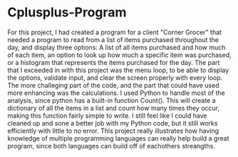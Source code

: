 # Cplusplus-Program
For this project, I had created a program for a client "Corner Grocer" that needed a program to read from a list of items purchased throughout the day, and display three options:
A list of all items purchased and how much of each item, an option to look up how much a specific item was purchased, or a histogram that represents the items purchased for
the day. The part that I exceeded in with this project was the menu loop, to be able to display the options, validate input, and clear the screen properly with every loop.
The more challeging part of the code, and the part that could have used more enhancing was the calculations. I used Python to handle most of the analysis, since python has a
built-in function Count(). This will create a dictionary of all the items in a list and count how many times they occur, making this function fairly simple to write. I still 
feel like I could have cleaned up and sone a better job with my Python code, but it still works efficiently with little to no error. This project really illustrates how having 
knowledge of multiple programming languages can really help build a great program, since both languages can build off of eachothers streangths.

